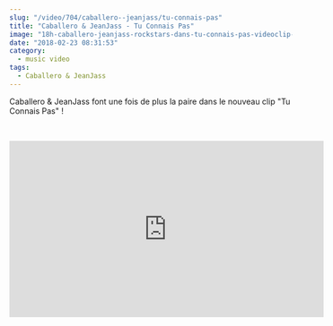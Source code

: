 ```yaml
--- 
slug: "/video/704/caballero--jeanjass/tu-connais-pas"
title: "Caballero & JeanJass - Tu Connais Pas"
image: "18h-caballero-jeanjass-rockstars-dans-tu-connais-pas-videoclip-649.jpg"
date: "2018-02-23 08:31:53"
category:
  - music video
tags:
  - Caballero & JeanJass
---
```

<p>Caballero & JeanJass font une fois de plus la paire dans le nouveau clip "Tu Connais Pas" !</p><br/><p><iframe width="560" height="315" src="https://www.youtube.com/embed/iwlkSSuvCTI" frameborder="0" allow="autoplay; encrypted-media" allowfullscreen></iframe></p>